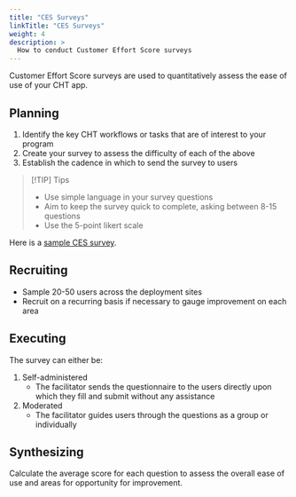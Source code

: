 ```yaml
---
title: "CES Surveys"
linkTitle: "CES Surveys"
weight: 4
description: >
  How to conduct Customer Effort Score surveys
---
```


Customer Effort Score surveys are used to quantitatively assess the ease of use of your CHT app.

## Planning

1. Identify the key CHT workflows or tasks that are of interest to your program
2. Create your survey to assess the difficulty of each of the above
3. Establish the cadence in which to send the survey to users 

> [!TIP] Tips
> * Use simple language in your survey questions 
> * Aim to keep the survey quick to complete, asking between 8-15 questions 
> * Use the 5-point likert scale

Here is a [sample CES survey](https://docs.google.com/forms/d/1TuD9G4Gjod07jtw4INOWEkoBzuu9pEooSz-UfASjlyc/edit).

## Recruiting

* Sample 20-50 users across the deployment sites
* Recruit on a recurring basis if necessary to gauge improvement on each area

## Executing

The survey can either be:

1. Self-administered 
    * The facilitator sends the questionnaire to the users directly upon which they fill and submit without any assistance
2. Moderated
    * The facilitator guides users through the questions as a group or individually 

## Synthesizing

Calculate the average score for each question to assess the overall ease of use and areas for opportunity for improvement.
